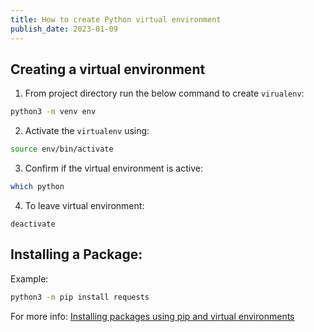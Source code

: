 ```yaml
---
title: How to create Python virtual environment
publish_date: 2023-01-09
---
```


## Creating a virtual environment

1. From project directory run the below command to create `virualenv`:

```sh
python3 -m venv env
```

2. Activate the `virtualenv` using:

```sh
source env/bin/activate
```

3. Confirm if the virtual environment is active:

```sh
which python
```

4. To leave virtual environment:

```
deactivate
```

## Installing a Package:

Example:

```sh
python3 -m pip install requests
```

For more info:
[Installing packages using pip and virtual environments](https://packaging.python.org/en/latest/guides/installing-using-pip-and-virtual-environments/)

